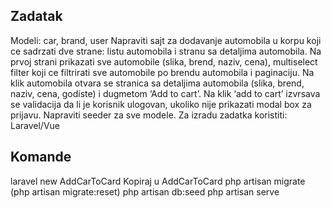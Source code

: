 ## Zadatak

Modeli: car, brand, user
Napraviti sajt za dodavanje automobila u korpu koji ce sadrzati dve strane: listu automobila i stranu sa detaljima automobila.
Na prvoj strani prikazati sve automobile (slika, brend, naziv, cena), multiselect filter koji ce filtrirati sve automobile po brendu automobila i paginaciju.
Na klik automobila otvara se stranica sa detaljima automobila (slika, brend, naziv, cena, godiste) i dugmetom ‘Add to cart’.
Na klik ‘add to cart’ izvrsava se validacija da li je korisnik ulogovan, ukoliko nije prikazati modal box za prijavu.
Napraviti seeder za sve modele.
Za izradu zadatka koristiti: Laravel/Vue

## Komande

laravel new AddCarToCard
Kopiraj u AddCarToCard
php artisan migrate (php artisan migrate:reset)
php artisan db:seed
php artisan serve